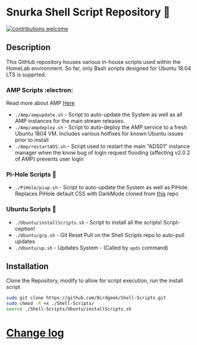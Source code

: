 # Snurka Shell Script Repository :bread:
[![contributions welcome](https://img.shields.io/badge/contributions-welcome-brightgreen.svg?style=flat)](https://github.com/Birdgeek/Shell-Scripts/issues)
## Description
This GitHub repository houses various in-house scripts used within the HomeLab environment. So far, only Bash scripts designed for Ubuntu 18.04 LTS is supprted.
### AMP Scripts :electron:
Read more about AMP [Here](https://cubecoders.com)
* ```./Amp/ampupdate.sh``` - Script to auto-update the System as well as all AMP instances for the main stream releases.
* ```./Amp/ampdeploy.sh``` - Script to auto-deploy the AMP service to a fresh Ubuntu 1804 VM. Includes various hotfixes for known Ubuntu issues prior to install
* ```./Amp/restartADS.sh``` - Script used to restart the main "ADS01" instance manager when the know bug of login request flooding (affecting v2.0.2 of AMP) prevents user login
### Pi-Hole Scripts :pie:
* ```./PiHole/piup.sh``` - Script to auto-update the System as well as PiHole. Replaces PiHole default CSS with DarkMode cloned from [this](https://github.com/lkd70/PiHole-Dark) repo

### Ubuntu Scripts :penguin:
* ```./Ubuntu/installScripts.sh``` - Script to install all the scripts! Script-ception!
* ```./Ubuntu/grp.sh``` - Git Reset Pull on the Shell Scripts repo to auto-pull updates
* ```./Ubuntu/up.sh``` - Updates System - (Called by ```upds``` command)

## Installation
Clone the Repository, modify to allow for script execution, run the install script

```bash
sudo git clone https://github.com/Birdgeek/Shell-Scripts.git
sudo chmod -R +x ./Shell-Scripts/
source ./Shell-Scripts/Ubuntu/installScripts.sh
```
# [Change log](https://github.com/Birdgeek/Shell-Scripts/blob/master/Changelog.md)

